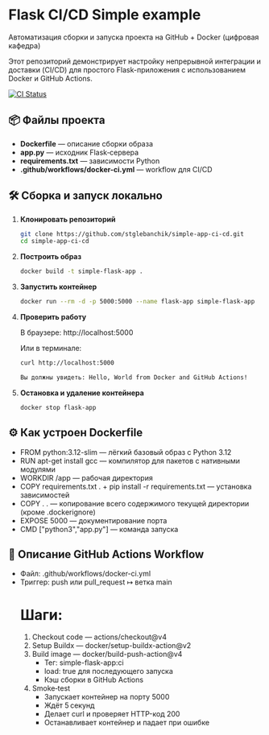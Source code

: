 # Flask CI/CD Simple example
Автоматизация сборки и запуска проекта на GitHub + Docker (цифровая кафедра)

Этот репозиторий демонстрирует настройку непрерывной интеграции и доставки (CI/CD) для простого Flask-приложения с использованием Docker и GitHub Actions.

[![CI Status](https://github.com/stglebanchik/simple-app-ci-cd/actions/workflows/docker-ci.yml/badge.svg?branch=main)](https://github.com/stglebanchik/simple-app-ci-cd/actions/workflows/docker-ci.yml)

## 📦 Файлы проекта

- **Dockerfile** — описание сборки образа  
- **app.py** — исходник Flask‑сервера  
- **requirements.txt** — зависимости Python  
- **.github/workflows/docker-ci.yml** — workflow для CI/CD  


## 🛠️ Сборка и запуск локально

1. **Клонировать репозиторий**  
   ```bash
   git clone https://github.com/stglebanchik/simple-app-ci-cd.git
   cd simple-app-ci-cd

2. **Построить образ**
    ```bash
    docker build -t simple‑flask‑app .

3. **Запустить контейнер**
    ```bash
    docker run --rm -d -p 5000:5000 --name flask‑app simple‑flask‑app  

4. **Проверить работу**
    
    В браузере: http://localhost:5000

    Или в терминале: 
    ```bash
    curl http://localhost:5000
    
    Вы должны увидеть: Hello, World from Docker and GitHub Actions!

5. **Остановка и удаление контейнера**
    ```bash
    docker stop flask‑app

## ⚙️ Как устроен Dockerfile
- FROM python:3.12-slim — лёгкий базовый образ с Python 3.12
- RUN apt-get install gcc — компилятор для пакетов с нативными модулями
- WORKDIR /app — рабочая директория
- COPY requirements.txt . + pip install -r requirements.txt — установка зависимостей
- COPY . . — копирование всего содержимого текущей директории (кроме .dockerignore)
- EXPOSE 5000 — документирование порта
- CMD ["python3","app.py"] — команда запуска

## 🤖 Описание GitHub Actions Workflow
- Файл: .github/workflows/docker-ci.yml
- Триггер: push или pull_request ↦ ветка main
    # Шаги:
    1. Checkout code — actions/checkout@v4
    2. Setup Buildx — docker/setup-buildx-action@v2
    3. Build image — docker/build-push-action@v4
        - Тег: simple-flask-app:ci
        - load: true для последующего запуска
        - Кэш сборки в GitHub Actions
    4. Smoke‑test
        - Запускает контейнер на порту 5000
        - Ждёт 5 секунд
        - Делает curl и проверяет HTTP-код 200
        - Останавливает контейнер и падает при ошибке
